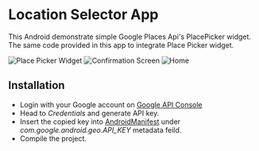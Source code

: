 # Location Selector App
This Android demonstrate simple Google Places Api's PlacePicker widget. The same code provided in this app to integrate Place Picker widget.

![Place Picker Widget](http://i.imgur.com/zhUDtvGm.png)
![Confirmation Screen](http://i.imgur.com/6LtY04tm.png)
![Home](http://i.imgur.com/3sEgzPLm.png)

## Installation

- Login with your Google account on [Google API Console](https://console.developers.google.com/apis/library)
- Head to *Credentials* and generate API key.
- Insert the copied key into [AndroidManifest](/app/src/main/AndroidManifest.xml) under *com.google.android.geo.API_KEY* metadata feild.
- Compile the project.




